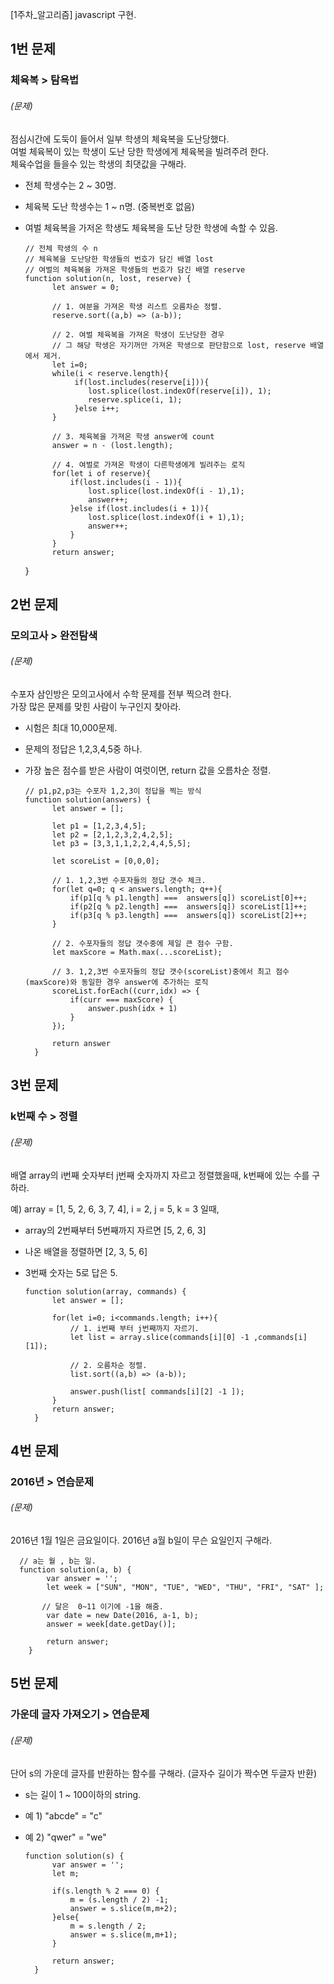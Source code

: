 [1주차_알고리즘] javascript 구현.

## 1번 문제
### 체육복 > 탐욕법

###### (문제) <br> 
 점심시간에 도둑이 들어서 일부 학생의 체육복을 도난당했다. <br> 
 여벌 체육복이 있는 학생이 도난 당한 학생에게 체육복을 빌려주려 한다. <br> 
 체육수업을 들을수 있는 학생의 최댓값을 구해라.
      
* 전체 학생수는 2 ~ 30명. 
* 체육복 도난 학생수는 1 ~ n명. (중복번호 없음)
* 여벌 체육복을 가저온 학생도 체육복을 도난 당한 학생에 속할 수 있음. <br>
        
      // 전체 학생의 수 n 
      // 체육복을 도난당한 학생들의 번호가 담긴 배열 lost 
      // 여벌의 체육복을 가져온 학생들의 번호가 담긴 배열 reserve  
      function solution(n, lost, reserve) {
            let answer = 0;

            // 1. 여분을 가져온 학생 리스트 오름차순 정렬.
            reserve.sort((a,b) => (a-b));

            // 2. 여벌 체육복을 가져온 학생이 도난당한 경우
            // 그 해당 학생은 자기꺼만 가져온 학생으로 판단함으로 lost, reserve 배열에서 제거.
            let i=0;
            while(i < reserve.length){
                 if(lost.includes(reserve[i])){
                    lost.splice(lost.indexOf(reserve[i]), 1);
                    reserve.splice(i, 1);
                 }else i++;
            }

            // 3. 체육복을 가져온 학생 answer에 count
            answer = n - (lost.length);  

            // 4. 여벌로 가져온 학생이 다른학생에게 빌려주는 로직
            for(let i of reserve){
                if(lost.includes(i - 1)){
                    lost.splice(lost.indexOf(i - 1),1);
                    answer++;   
                }else if(lost.includes(i + 1)){
                    lost.splice(lost.indexOf(i + 1),1);
                    answer++;  
                } 
            }
            return answer;
    }


## 2번 문제
### 모의고사 > 완전탐색

###### (문제) <br> 
수포자 삼인방은 모의고사에서 수학 문제를 전부 찍으려 한다. <br> 
가장 많은 문제를 맞힌 사람이 누구인지 찾아라. <br> 
      
* 시험은 최대 10,000문제.
* 문제의 정답은 1,2,3,4,5중 하나.
* 가장 높은 점수를 받은 사람이 여럿이면, return 값을 오름차순 정렬.<br>
        
      // p1,p2,p3는 수포자 1,2,3이 정답을 찍는 방식 
      function solution(answers) {
            let answer = [];

            let p1 = [1,2,3,4,5]; 
            let p2 = [2,1,2,3,2,4,2,5]; 
            let p3 = [3,3,1,1,2,2,4,4,5,5]; 

            let scoreList = [0,0,0];

            // 1. 1,2,3번 수포자들의 정답 갯수 체크.
            for(let q=0; q < answers.length; q++){
                if(p1[q % p1.length] ===  answers[q]) scoreList[0]++;  
                if(p2[q % p2.length] ===  answers[q]) scoreList[1]++;   
                if(p3[q % p3.length] ===  answers[q]) scoreList[2]++;
            }

            // 2. 수포자들의 정답 갯수중에 제일 큰 점수 구함.
            let maxScore = Math.max(...scoreList);

            // 3. 1,2,3번 수포자들의 정답 갯수(scoreList)중에서 최고 점수(maxScore)와 동일한 경우 answer에 추가하는 로직
            scoreList.forEach((curr,idx) => {
                if(curr === maxScore) {
                    answer.push(idx + 1)  
                }
            });

            return answer
        }

## 3번 문제
### k번째 수 > 정렬

###### (문제) <br> 
배열 array의 i번째 숫자부터 j번째 숫자까지 자르고 정렬했을때, k번째에 있는 수를 구하라. <br> 

예) array = [1, 5, 2, 6, 3, 7, 4], i = 2, j = 5, k = 3 일때,
* array의 2번째부터 5번째까지 자르면 [5, 2, 6, 3]
* 나온 배열을 정렬하면 [2, 3, 5, 6]
* 3번째 숫자는 5로 답은 5. <br>
        
      function solution(array, commands) {
            let answer = [];
            
            for(let i=0; i<commands.length; i++){
                // 1. i번째 부터 j번째까지 자르기.
                let list = array.slice(commands[i][0] -1 ,commands[i][1]);
                
                // 2. 오름차순 정렬.
                list.sort((a,b) => (a-b));

                answer.push(list[ commands[i][2] -1 ]);
            }
            return answer;
        }

## 4번 문제
### 2016년 > 연습문제

###### (문제) <br> 
2016년 1월 1일은 금요일이다. 2016년 a월 b일이 무슨 요일인지 구해라. <br> 
      
      // a는 월 , b는 일.
      function solution(a, b) {
            var answer = '';
            let week = ["SUN", "MON", "TUE", "WED", "THU", "FRI", "SAT" ];

           // 달은  0~11 이기에 -1을 해줌.
            var date = new Date(2016, a-1, b);  
            answer = week[date.getDay()];

            return answer;
        }

## 5번 문제
### 가운데 글자 가져오기 > 연습문제

###### (문제) <br> 
 단어 s의 가운데 글자를 반환하는 함수를 구해라. (글자수 길이가 짝수면 두글자 반환)<br> 
      
* s는 길이 1 ~ 100이하의 string.
* 예 1) "abcde" = "c" 
* 예 2) "qwer" = "we"
       
      function solution(s) {
            var answer = '';
            let m;

            if(s.length % 2 === 0) {
                m = (s.length / 2) -1;
                answer = s.slice(m,m+2);
            }else{
                m = s.length / 2;
                answer = s.slice(m,m+1);
            }

            return answer;
        }
